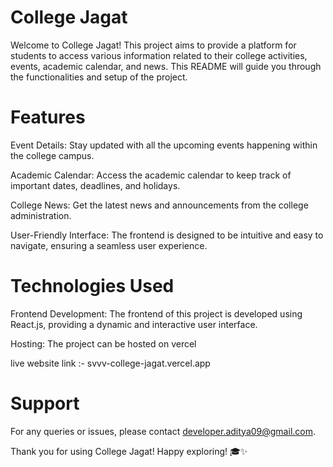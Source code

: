 
# College Jagat
Welcome to College Jagat! This project aims to provide a platform for students to access various information related to their college activities, events, academic calendar, and news. This README will guide you through the functionalities and setup of the project.

# Features
Event Details: Stay updated with all the upcoming events happening within the college campus.

Academic Calendar: Access the academic calendar to keep track of important dates, deadlines, and holidays.

College News: Get the latest news and announcements from the college administration.

User-Friendly Interface: The frontend is designed to be intuitive and easy to navigate, ensuring a seamless user experience.

# Technologies Used
Frontend Development: The frontend of this project is developed using React.js, providing a dynamic and interactive user interface.

Hosting: The project can be hosted on vercel

live website link :- svvv-college-jagat.vercel.app


# Support
For any queries or issues, please contact developer.aditya09@gmail.com.

Thank you for using College Jagat! Happy exploring! 🎓✨

